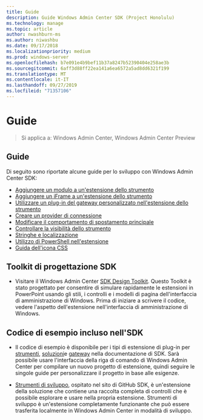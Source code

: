 ```yaml
---
title: Guide
description: Guide Windows Admin Center SDK (Project Honolulu)
ms.technology: manage
ms.topic: article
author: nwashburn-ms
ms.author: niwashbu
ms.date: 09/17/2018
ms.localizationpriority: medium
ms.prod: windows-server
ms.openlocfilehash: b7e091e4b9bef11b37a8247b52390404e258ae3b
ms.sourcegitcommit: 6aff3d88ff22ea141a6ea6572a5ad8dd6321f199
ms.translationtype: MT
ms.contentlocale: it-IT
ms.lasthandoff: 09/27/2019
ms.locfileid: "71357106"
---
```

# <a name="guides"></a>Guide

>Si applica a: Windows Admin Center, Windows Admin Center Preview

## <a name="guides"></a>Guide
Di seguito sono riportate alcune guide per lo sviluppo con Windows Admin Center SDK:

- [Aggiungere un modulo a un'estensione dello strumento](guides/add-module.md)
- [Aggiungere un iFrame a un'estensione dello strumento](guides/add-iframe.md)
- [Utilizzare un plug-in del gateway personalizzato nell'estensione dello strumento](guides/use-custom-gateway-plugin.md)
- [Creare un provider di connessione](guides/create-connection-provider.md)
- [Modificare il comportamento di spostamento principale](guides/modify-root-navigation.md)
- [Controllare la visibilità dello strumento](guides/dynamic-tool-display.md)
- [Stringhe e localizzazione](guides/strings-localization.md)
- [Utilizzo di PowerShell nell'estensione](guides/powershell.md)
- [Guida dell'icona CSS](guides/cssicons.md)

## <a name="sdk-design-toolkit"></a>Toolkit di progettazione SDK

- Visitare il Windows Admin Center [SDK Design Toolkit](https://github.com/Microsoft/windows-admin-center-sdk/blob/master/WindowsAdminCenterDesignToolkit.zip). Questo Toolkit è stato progettato per consentire di simulare rapidamente le estensioni in PowerPoint usando gli stili, i controlli e i modelli di pagina dell'interfaccia di amministrazione di Windows. Prima di iniziare a scrivere il codice, vedere l'aspetto dell'estensione nell'interfaccia di amministrazione di Windows.

## <a name="sample-code-included-with-the-sdk"></a>Codice di esempio incluso nell'SDK

- Il codice di esempio è disponibile per i tipi di estensione di plug-in per [strumenti](develop-tool.md), [soluzioni](develop-solution.md)e [gateway](develop-gateway-plugin.md) nella documentazione di SDK. Sarà possibile usare l'interfaccia della riga di comando di Windows Admin Center per compilare un nuovo progetto di estensione, quindi seguire le singole guide per personalizzare il progetto in base alle esigenze.

- [Strumenti di sviluppo](https://aka.ms/wacsdk), ospitato nel sito di GitHub SDK, è un'estensione della soluzione che contiene una raccolta completa di controlli che è possibile esplorare e usare nella propria estensione.  Strumenti di sviluppo è un'estensione completamente funzionante che può essere trasferita localmente in Windows Admin Center in modalità di sviluppo.
